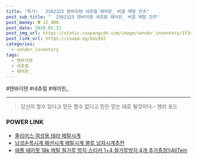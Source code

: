 ```yaml
--- 
title: "특가!   2562325 텐바이텐 네츄럴 헤어핀_ 버클 메탈 진주" 
post_sub_title: "  2562325 텐바이텐 네츄럴 헤어핀_ 버클 메탈 진주" 
post_money: ₩ 12,900 
post_date: 2020.01.31 
post_img_url: https://static.coupangcdn.com/image/vendor_inventory/5f3d/02fd54fc97007271977ed762d29d4d40153186d41655daac3288ab44ce23.jpg 
post_link_url: https://coupa.ng/bnLXG5 
categories: 
  - vendor_inventory 
tags: 
  - 텐바이텐 
  - 네츄럴 
  - 헤어핀_ 
--- 
```

  #텐바이텐 #네츄럴 #헤어핀_ 
<hr> 

> 당신이 할수 있다고 믿든 할수 없다고 믿든 믿는 대로 될것이다.–  헨리 포드 


### POWER LINK

* <a href="https://blog.naver.com/sakai111/221785248829" target="_blank">줄리어스 여성용 테라 메탈시계</a>
* <a href="https://blog.naver.com/santokki14/221783995125" target="_blank">남성손목시계 패션시계 메탈시계 블루 남자시계추천</a>
* <a href="https://blog.naver.com/fasyy4321/221791797527" target="_blank">애플 에어팟 18k 메탈 철가루 방지 스티커 1+4 철가루방지 4개 추가증정!(AllTem</a>
